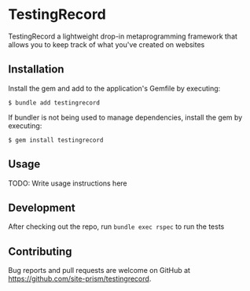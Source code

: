 # TestingRecord

TestingRecord a lightweight drop-in metaprogramming framework that allows you to keep track of what you've created on websites

## Installation

Install the gem and add to the application's Gemfile by executing:

    $ bundle add testingrecord

If bundler is not being used to manage dependencies, install the gem by executing:

    $ gem install testingrecord

## Usage

TODO: Write usage instructions here

## Development

After checking out the repo, run `bundle exec rspec` to run the tests

## Contributing

Bug reports and pull requests are welcome on GitHub at https://github.com/site-prism/testingrecord.
